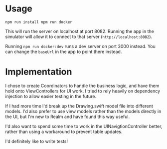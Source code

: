 # Usage

`
npm run install
npm run docker
`

This will run the server on localhost at port 8082. Running the app in the simulator will allow it to connect to that server (`http://localhost:8082`).

Running `npm run docker:dev` runs a dev server on port 3000 instead. You can change the `baseUrl` in the app to point there instead.

# Implementation

I chose to create Coordinators to handle the business logic, and have them hold onto ViewControllers for UI work. I tried to rely heavily on dependency injection to allow easier testing in the future.

If I had more time I'd break up the Drawing.swift model file into different models. I'd also prefer to use view models rather than the models directly in the UI, but I'm new to Realm and have found this way useful.

I'd also want to spend some time to work in the UINavigtionController better, rather than using a workaround to prevent table updates.

I'd definitely like to write tests!
